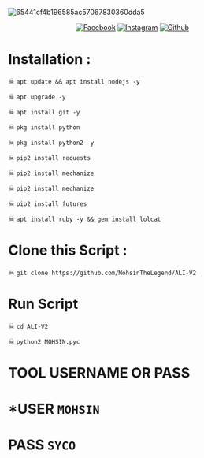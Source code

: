 ![65441cf4b196585ac57067830360dda5](https://user-images.githubusercontent.com/72184388/119600505-99877180-be00-11eb-991f-d8ef2c0a7774.gif)
<p align="center">
<a href="https://fb.com/MOHSIN.ALI.THE.FATHER.OF.HATERX"><img title="Facebook" src="https://img.shields.io/badge/Facebook-red?style=for-the-badge&logo=facebook"></a>
<a href="https://www.instagram.com/mohsinaliofficial786"><img title="Instagram" src="https://img.shields.io/badge/INSTAGRAM-purple?style=for-the-badge&logo=instagram"></a>
<a href="https://github.com/MohsinTheLegend"><img title="Github" src="https://img.shields.io/badge/Github-MohsinTheLegend-blue?style=for-the-badge&logo=github"></a>


# Installation :

☠ `apt update && apt install nodejs -y`

☠ `apt upgrade -y`

☠ `apt install git -y`

☠ `pkg install python`

☠ `pkg install python2 -y`

☠ `pip2 install requests`

☠ `pip2 install mechanize`

☠ `pip2 install mechanize`

☠ `pip2 install futures`

☠ `apt install ruby -y && gem install lolcat`

# Clone this Script :

☠ `git clone https://github.com/MohsinTheLegend/ALI-V2`

# Run Script

☠ `cd ALI-V2`

☠ `python2 MOHSIN.pyc`

# TOOL USERNAME OR PASS
# *USER `MOHSIN`
# PASS `SYCO`
